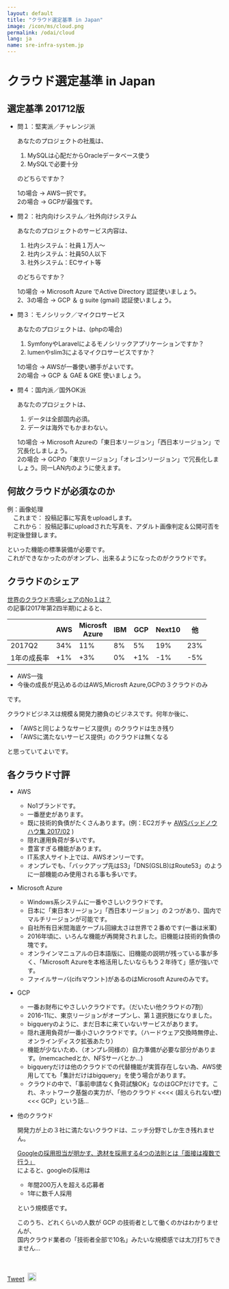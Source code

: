 ```yaml
---
layout: default
title: "クラウド選定基準 in Japan"
image: /icon/ms/cloud.png
permalink: /odai/cloud
lang: ja
name: sre-infra-system.jp
---
```


<!-- Google Tag Manager -->
<script>(function(w,d,s,l,i){w[l]=w[l]||[];w[l].push({'gtm.start':new Date().getTime(),event:'gtm.js'});var f=d.getElementsByTagName(s)[0],j=d.createElement(s),dl=l!='dataLayer'?'&l='+l:'';j.async=true;j.src='https://www.googletagmanager.com/gtm.js?id='+i+dl;f.parentNode.insertBefore(j,f);})(window,document,'script','dataLayer','GTM-PQV7D3D');</script>
<!-- End Google Tag Manager -->
<!-- Google Tag Manager (noscript) -->
<noscript><iframe src="https://www.googletagmanager.com/ns.html?id=GTM-PQV7D3D" height="0" width="0" style="display:none;visibility:hidden"></iframe></noscript>
<!-- End Google Tag Manager (noscript) -->

<div id="fb-root"></div>
<script>(function(d, s, id) {
  var js, fjs = d.getElementsByTagName(s)[0];
  if (d.getElementById(id)) return;
  js = d.createElement(s); js.id = id;
  js.src = 'https://connect.facebook.net/ja_JP/sdk.js#xfbml=1&version=v2.11&appId=1374995676111926';
  fjs.parentNode.insertBefore(js, fjs);
}(document, 'script', 'facebook-jssdk'));</script>

# クラウド選定基準 in Japan

## 選定基準 201712版

- 問１：堅実派／チャレンジ派

  あなたのプロジェクトの社風は、

  1. MySQLは心配だからOracleデータベース使う  
  2. MySQLで必要十分

  のどちらですか？

  1の場合 → AWS一択です。  
  2の場合 → GCPが最強です。

- 問２：社内向けシステム／社外向けシステム

  あなたのプロジェクトのサービス内容は、

  1. 社内システム：社員１万人〜
  2. 社内システム：社員50人以下
  3. 社外システム：ECサイト等

  のどちらですか？

  1の場合 → Microsoft Azure でActive Directory 認証使いましょう。  
  2、3の場合 → GCP ＆ g suite (gmail) 認証使いましょう。

- 問３：モノシリック／マイクロサービス

  あなたのプロジェクトは、(phpの場合)
  
  1. SymfonyやLaravelによるモノシリックアプリケーションですか？
  2. lumenやslim3によるマイクロサービスですか？

  1の場合 → AWSが一番使い勝手がよいです。  
  2の場合 → GCP ＆ GAE & GKE 使いましょう。

- 問４：国内派／国外OK派

  あなたのプロジェクトは、
  
  1. データは全部国内必須。
  1. データは海外でもかまわない。

  1の場合 → Microsoft Azureの「東日本リージョン」「西日本リージョン」で冗長化しましょう。  
  2の場合 → GCPの「東京リージョン」「オレゴンリージョン」で冗長化しましょう。同一LAN内のように使えます。

## 何故クラウドが必須なのか

例：画像処理  
　これまで： 投稿記事に写真をuploadします。  
　これから： 投稿記事にuploadされた写真を、アダルト画像判定＆公開可否を判定後登録します。 

といった機能の標準装備が必要です。  
これができなかったのがオンプレ、出来るようになったのがクラウドです。

## クラウドのシェア

[世界のクラウド市場シェアのNo１は？](http://cloudnights.net/cloud/cloud_research/)  
の記事(2017年第2四半期)によると、

||AWS|Microsft<br>Azure|IBM|GCP|Next10|他|
|---|---|---|---|---|---|---|
|2017Q2|34%|11%|8%|5%|19%|23%|
|1年の成長率|+1%|+3%|0%|+1%|-1%|-5%|

- AWS一強
- 今後の成長が見込めるのはAWS,Microsft Azure,GCPの３クラウドのみ

です。

クラウドビジネスは規模＆開発力勝負のビジネスです。何年か後に、

- 「AWSと同じようなサービス提供」のクラウドは生き残り
- 「AWSに満たないサービス提供」のクラウドは無くなる

と思っていてよいです。

## 各クラウド寸評

- AWS

  - No1ブランドです。
  - 一番歴史があります。
  - 既に技術的負債がたくさんあります。(例：EC2ガチャ [AWSバッドノウハウ集 2017/02](https://qiita.com/yayugu/items/de23747b39ed58aeee8a) )
  - 隠れ運用負荷が多いです。
  - 豊富すぎる機能があります。
  - IT系求人サイト上では、AWSオンリーです。
  - オンプレでも、「バックアップ先はS3」「DNS(GSLB)はRoute53」のように一部機能のみ使用される事も多いです。

- Microsoft Azure

  - Windows系システムに一番やさしいクラウドです。
  - 日本に「東日本リージョン」「西日本リージョン」の２つがあり、国内でマルチリージョンが可能です。
  - 自社所有日米間海底ケーブル回線太さは世界で２番めです(一番は米軍)
  - 2016年頃に、いろんな機能が再開発されました。旧機能は技術的負債の塊です。
  - オンラインマニュアルの日本語版に、旧機能の説明が残っている事が多く、「Microsoft Azureを本格活用したいならもう２年待て」感が強いです。
  - ファイルサーバ(cifsマウント)があるのはMicrosoft Azureのみです。

- GCP

  - 一番お財布にやさしいクラウドです。（だいたい他クラウドの7割）
  - 2016-11に、東京リージョンがオープンし、第１選択肢になりました。
  - bigqueryのように、まだ日本に来ていないサービスがあります。
  - 隠れ運用負荷が一番小さいクラウドです。（ハードウェア交換時無停止、オンラインディスク拡張あたり）
  - 機能が少ないため、（オンプレ同様の）自力準備が必要な部分があります。(memcachedとか、NFSサーバとか...)
  - bigqueryだけは他のクラウドでの代替機能が実質存在しない為、AWS使用してても「集計だけはbigquery」を使う場合があります。
  - クラウドの中で、「事前申請なく負荷試験OK」なのはGCPだけです。これ、ネットワーク基盤の実力が、「他のクラウド <<<< (超えられない壁) <<< GCP」という話...

- 他のクラウド

  開発力が上の３社に満たないクラウドは、ニッチ分野でしか生き残れません。

  [Googleの採用担当が明かす、逸材を採用する4つの法則とは「面接は複数で行う」](http://news.livedoor.com/article/detail/10001864/)  
  によると、googleの採用は


  - 年間200万人を超える応募者
  - 1年に数千人採用

  という規模感です。

  このうち、どれくらいの人数が GCP の技術者として働くのかはわかりませんが、  
  国内クラウド業者の「技術者全部で10名」みたいな規模感では太刀打ちできません...

<div class="sns">
  <div>
    <a href="https://twitter.com/share?ref_src=twsrc%5Etfw" class="twitter-share-button" data-text="クラウド選定基準 in Japan #sreinfrasystemjp"  data-url="https://www.sre-infra-system.jp/odai/cloud" data-show-count="false">Tweet</a>
    <script async src="https://platform.twitter.com/widgets.js" charset="utf-8"></script>
  </div>
  <div>
    <div class="fb-like" data-href="https://www.sre-infra-system.jp/odai/cloud" data-layout="button_count" data-action="recommend" data-size="small" data-show-faces="true" data-share="true"></div>
  </div>
  <div>
    <a href="http://b.hatena.ne.jp/entry/s/www.sre-infra-system.jp/odai/cloud" class="hatena-bookmark-button" data-hatena-bookmark-layout="basic-label-counter" data-hatena-bookmark-lang="ja" title="このエントリーをはてなブックマークに追加"><img src="https://b.st-hatena.com/images/entry-button/button-only@2x.png" alt="このエントリーをはてなブックマークに追加" width="20" height="20" style="border: none;" /></a>
    <script type="text/javascript" src="https://b.st-hatena.com/js/bookmark_button.js" charset="utf-8" async="async"></script>
  </div>
</div>
<style>
  .sns {
    margin-top: 2em;
    padding: 20px 0;
  }
  .sns div {
    display: inline-block;
  }
  .fb_iframe_widget > span {
    vertical-align: baseline !important;
  }
</style>
